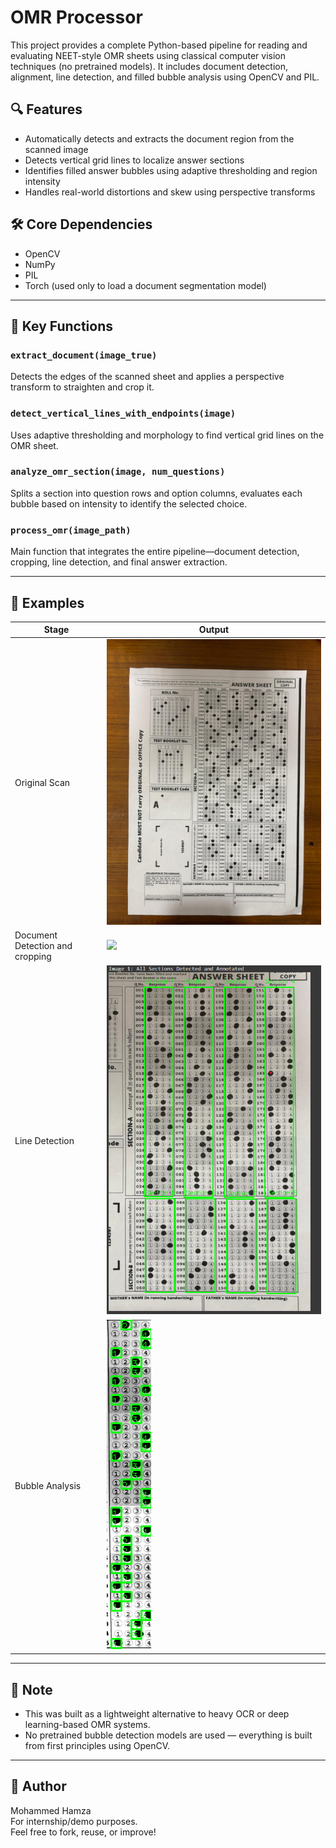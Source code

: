 # OMR Processor

This project provides a complete Python-based pipeline for reading and evaluating NEET-style OMR sheets using classical computer vision techniques (no pretrained models). It includes document detection, alignment, line detection, and filled bubble analysis using OpenCV and PIL.

## 🔍 Features

- Automatically detects and extracts the document region from the scanned image
- Detects vertical grid lines to localize answer sections
- Identifies filled answer bubbles using adaptive thresholding and region intensity
- Handles real-world distortions and skew using perspective transforms

## 🛠️ Core Dependencies
- OpenCV
- NumPy
- PIL
- Torch (used only to load a document segmentation model)

---

## 🧠 Key Functions

### `extract_document(image_true)`
Detects the edges of the scanned sheet and applies a perspective transform to straighten and crop it.

### `detect_vertical_lines_with_endpoints(image)`
Uses adaptive thresholding and morphology to find vertical grid lines on the OMR sheet.

### `analyze_omr_section(image, num_questions)`
Splits a section into question rows and option columns, evaluates each bubble based on intensity to identify the selected choice.

### `process_omr(image_path)`
Main function that integrates the entire pipeline—document detection, cropping, line detection, and final answer extraction.

---

## 📂 Examples

| Stage                              | Output                                          |
|------------------------------------|-------------------------------------------------|
| Original Scan                      | ![](examples/omr_brown.jpg)                 |
| Document Detection and cropping    | ![](examples/resized_image.jpg)             |
| Line Detection                     | ![](examples/lines_drawn.png)                |
| Bubble Analysis                    | ![](examples/bubbles_drawn.jpg)               |

---

## 📌 Note
- This was built as a lightweight alternative to heavy OCR or deep learning-based OMR systems.
- No pretrained bubble detection models are used — everything is built from first principles using OpenCV.

---

## 👤 Author
Mohammed Hamza  
For internship/demo purposes.  
Feel free to fork, reuse, or improve!

